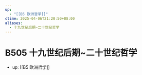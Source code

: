 ```yaml
---
up:
  - "[[B5 欧洲哲学]]"
ctime: 2025-04-06T21:20:50+08:00
aliases:
  - 十九世纪后期~二十世纪哲学
---
```


# B505 十九世纪后期~二十世纪哲学

- up: [[B5 欧洲哲学]]
